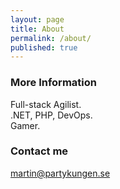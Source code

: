 ```yaml
---
layout: page
title: About
permalink: /about/
published: true
---
```

### More Information

Full-stack Agilist.  
.NET, PHP, DevOps.  
Gamer.

### Contact me

[martin@partykungen.se](mailto:martin@partykungen.se)
